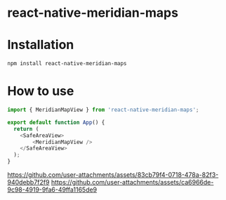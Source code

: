 # react-native-meridian-maps

# Installation
```
npm install react-native-meridian-maps
```

# How to use
```js
import { MeridianMapView } from 'react-native-meridian-maps';

export default function App() {
  return (
    <SafeAreaView>
        <MeridianMapView />
    </SafeAreaView>
  );
}

```

https://github.com/user-attachments/assets/83cb79f4-0718-478a-82f3-940debb7f2f9                                     https://github.com/user-attachments/assets/ca6966de-9c98-4919-9fa6-49ffa1165de9 

